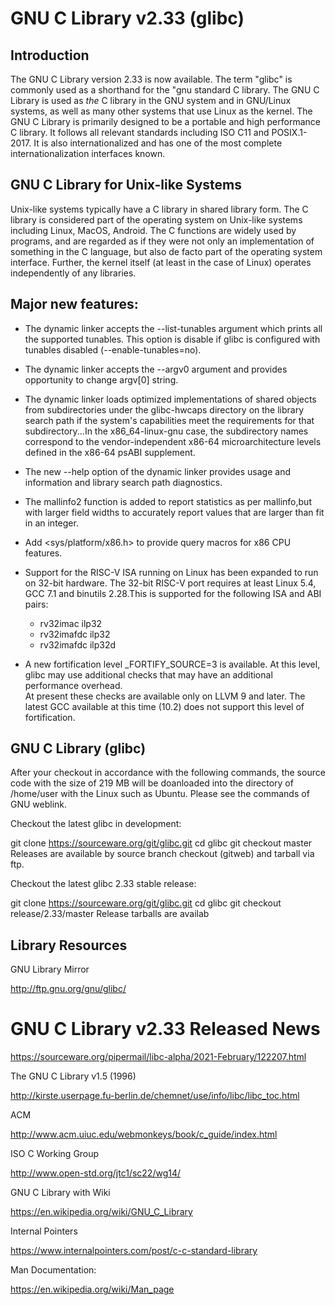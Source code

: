 # GNU C Library v2.33 (glibc)

## Introduction

The GNU C Library version 2.33 is now available. The term "glibc" is commonly used as a shorthand for the "gnu standard C library. The GNU C Library is used as *the* C library in the GNU system and in GNU/Linux systems, as well as many other systems that use Linux as the kernel. The GNU C Library is primarily designed to be a portable and high performance C library.  It follows all relevant standards including ISO C11 and POSIX.1-2017. It is also internationalized and has one of the most complete internationalization interfaces known.

## GNU C Library for Unix-like Systems 

Unix-like systems typically have a C library in shared library form. The C library is considered part of the operating system on Unix-like systems including Linux, MacOS, Android. The C functions are widely used by programs, and are regarded as if they were not only an implementation of something in the C language, but also de facto part of the operating system interface. Further, the kernel itself (at least in the case of Linux) operates independently of any libraries.

## Major new features:

* The dynamic linker accepts the --list-tunables argument which prints all the supported tunables.  This option is disable if glibc is configured with tunables disabled (--enable-tunables=no).

* The dynamic linker accepts the --argv0 argument and provides opportunity to change argv[0] string.

* The dynamic linker loads optimized implementations of shared objects from subdirectories under the glibc-hwcaps directory on the library search path if the system's capabilities meet the requirements for that subdirectory...In the x86_64-linux-gnu case, the subdirectory names correspond to the vendor-independent x86-64 microarchitecture levels defined in the x86-64 psABI supplement.

* The new --help option of the dynamic linker provides usage and information and library search path diagnostics.

* The mallinfo2 function is added to report statistics as per mallinfo,but with larger field widths to accurately report values that are larger than fit in an integer.

* Add <sys/platform/x86.h> to provide query macros for x86 CPU features.

* Support for the RISC-V ISA running on Linux has been expanded to run on 32-bit hardware. The 32-bit RISC-V port requires at least Linux 5.4, GCC 7.1 and   binutils 2.28.This is supported for the following ISA and ABI pairs:

    - rv32imac ilp32
    - rv32imafdc ilp32
    - rv32imafdc ilp32d
    
* A new fortification level _FORTIFY_SOURCE=3 is available. At this level, glibc may use additional checks that may have an additional performance overhead.  
At present these checks are available only on LLVM 9 and later. The latest GCC available at this time (10.2) does not support this level of fortification.

## GNU C Library (glibc)

After your checkout in accordance with the following commands, the source code with the size of 219 MB will be doanloaded into the directory of /home/user with the Linux such as Ubuntu. Please see the commands of GNU weblink.

Checkout the latest glibc in development:

git clone https://sourceware.org/git/glibc.git
cd glibc
git checkout master
Releases are available by source branch checkout (gitweb) and tarball via ftp.

Checkout the latest glibc 2.33 stable release:

git clone https://sourceware.org/git/glibc.git
cd glibc
git checkout release/2.33/master
Release tarballs are availab


## Library Resources

GNU Library Mirror

http://ftp.gnu.org/gnu/glibc/

# GNU C Library v2.33 Released News

https://sourceware.org/pipermail/libc-alpha/2021-February/122207.html

The GNU C Library v1.5 (1996)

http://kirste.userpage.fu-berlin.de/chemnet/use/info/libc/libc_toc.html

ACM 

http://www.acm.uiuc.edu/webmonkeys/book/c_guide/index.html

ISO C Working Group

http://www.open-std.org/jtc1/sc22/wg14/

GNU C Library with Wiki

https://en.wikipedia.org/wiki/GNU_C_Library

Internal Pointers 

https://www.internalpointers.com/post/c-c-standard-library

Man Documentation:

https://en.wikipedia.org/wiki/Man_page
